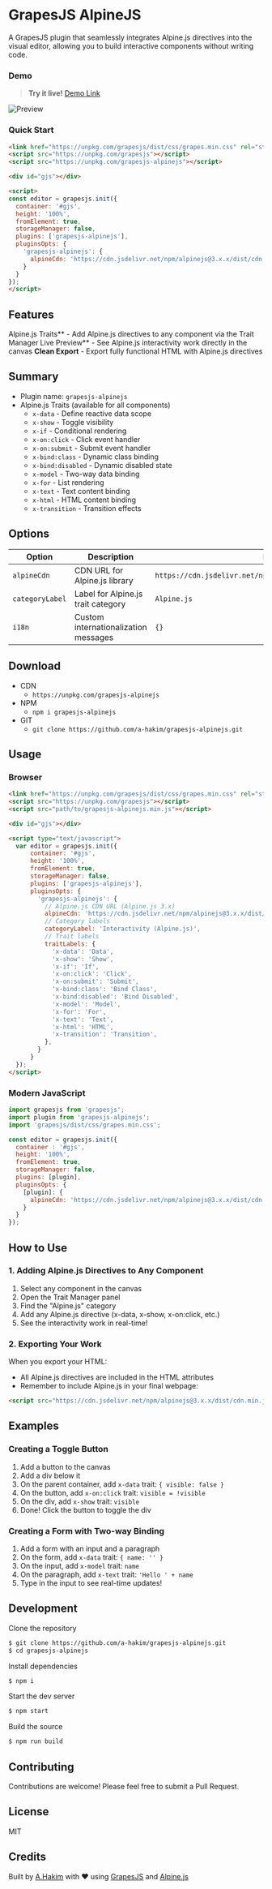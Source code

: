 # GrapesJS AlpineJS

A GrapesJS plugin that seamlessly integrates Alpine.js directives into the visual editor, allowing you to build interactive components without writing code.

### Demo

> **Try it live!** [Demo Link](##)

![Preview](https://raw.githubusercontent.com/a-hakim/grapesjs-alpinejs/main/preview.png)

### Quick Start

```html
<link href="https://unpkg.com/grapesjs/dist/css/grapes.min.css" rel="stylesheet">
<script src="https://unpkg.com/grapesjs"></script>
<script src="https://unpkg.com/grapesjs-alpinejs"></script>

<div id="gjs"></div>

<script>
const editor = grapesjs.init({
  container: '#gjs',
  height: '100%',
  fromElement: true,
  storageManager: false,
  plugins: ['grapesjs-alpinejs'],
  pluginsOpts: {
    'grapesjs-alpinejs': {
      alpineCdn: 'https://cdn.jsdelivr.net/npm/alpinejs@3.x.x/dist/cdn.min.js'
    }
  }
});
</script>
```

## Features

Alpine.js Traits** - Add Alpine.js directives to any component via the Trait Manager
Live Preview** - See Alpine.js interactivity work directly in the canvas
**Clean Export** - Export fully functional HTML with Alpine.js directives

## Summary

* Plugin name: `grapesjs-alpinejs`
* Alpine.js Traits (available for all components)
  * `x-data` - Define reactive data scope
  * `x-show` - Toggle visibility
  * `x-if` - Conditional rendering
  * `x-on:click` - Click event handler
  * `x-on:submit` - Submit event handler
  * `x-bind:class` - Dynamic class binding
  * `x-bind:disabled` - Dynamic disabled state
  * `x-model` - Two-way data binding
  * `x-for` - List rendering
  * `x-text` - Text content binding
  * `x-html` - HTML content binding
  * `x-transition` - Transition effects

## Options


| Option          | Description                          | Default                                                       |
| ----------------- | -------------------------------------- | --------------------------------------------------------------- |
| `alpineCdn`     | CDN URL for Alpine.js library        | `https://cdn.jsdelivr.net/npm/alpinejs@3.x.x/dist/cdn.min.js` |
| `categoryLabel` | Label for Alpine.js trait category   | `Alpine.js`                                                   |
| `i18n`          | Custom internationalization messages | `{}`                                                          |

## Download

* CDN
  * `https://unpkg.com/grapesjs-alpinejs`
* NPM
  * `npm i grapesjs-alpinejs`
* GIT
  * `git clone https://github.com/a-hakim/grapesjs-alpinejs.git`

## Usage

### Browser

```html
<link href="https://unpkg.com/grapesjs/dist/css/grapes.min.css" rel="stylesheet"/>
<script src="https://unpkg.com/grapesjs"></script>
<script src="path/to/grapesjs-alpinejs.min.js"></script>

<div id="gjs"></div>

<script type="text/javascript">
  var editor = grapesjs.init({
      container: '#gjs',
      height: '100%',
      fromElement: true,
      storageManager: false,
      plugins: ['grapesjs-alpinejs'],
      pluginsOpts: {
        'grapesjs-alpinejs': {
          // Alpine.js CDN URL (Alpine.js 3.x)
          alpineCdn: 'https://cdn.jsdelivr.net/npm/alpinejs@3.x.x/dist/cdn.min.js',
          // Category labels
          categoryLabel: 'Interactivity (Alpine.js)',
          // Trait labels
          traitLabels: {
            'x-data': 'Data',
            'x-show': 'Show',
            'x-if': 'If',
            'x-on:click': 'Click',
            'x-on:submit': 'Submit',
            'x-bind:class': 'Bind Class',
            'x-bind:disabled': 'Bind Disabled',
            'x-model': 'Model',
            'x-for': 'For',
            'x-text': 'Text',
            'x-html': 'HTML',
            'x-transition': 'Transition',
          },
        }
      }
  });
</script>
```

### Modern JavaScript

```js
import grapesjs from 'grapesjs';
import plugin from 'grapesjs-alpinejs';
import 'grapesjs/dist/css/grapes.min.css';

const editor = grapesjs.init({
  container : '#gjs',
  height: '100%',
  fromElement: true,
  storageManager: false,
  plugins: [plugin],
  pluginsOpts: {
    [plugin]: {
      alpineCdn: 'https://cdn.jsdelivr.net/npm/alpinejs@3.x.x/dist/cdn.min.js'
    }
  }
});
```

## How to Use


### 1. Adding Alpine.js Directives to Any Component

1. Select any component in the canvas
2. Open the Trait Manager panel
3. Find the "Alpine.js" category
4. Add any Alpine.js directive (x-data, x-show, x-on:click, etc.)
5. See the interactivity work in real-time!

### 2. Exporting Your Work

When you export your HTML:

- All Alpine.js directives are included in the HTML attributes
- Remember to include Alpine.js in your final webpage:

```html
<script src="https://cdn.jsdelivr.net/npm/alpinejs@3.x.x/dist/cdn.min.js" defer></script>
```

## Examples

### Creating a Toggle Button

1. Add a button to the canvas
2. Add a div below it
3. On the parent container, add `x-data` trait: `{ visible: false }`
4. On the button, add `x-on:click` trait: `visible = !visible`
5. On the div, add `x-show` trait: `visible`
6. Done! Click the button to toggle the div

### Creating a Form with Two-way Binding

1. Add a form with an input and a paragraph
2. On the form, add `x-data` trait: `{ name: '' }`
3. On the input, add `x-model` trait: `name`
4. On the paragraph, add `x-text` trait: `'Hello ' + name`
5. Type in the input to see real-time updates!

## Development

Clone the repository

```sh
$ git clone https://github.com/a-hakim/grapesjs-alpinejs.git
$ cd grapesjs-alpinejs
```

Install dependencies

```sh
$ npm i
```

Start the dev server

```sh
$ npm start
```

Build the source

```sh
$ npm run build
```

## Contributing

Contributions are welcome! Please feel free to submit a Pull Request.

## License

MIT

## Credits

Built by [A.Hakim](https://github.com/a-hakim/) with ❤️ using [GrapesJS](https://grapesjs.com/) and [Alpine.js](https://alpinejs.dev/)
